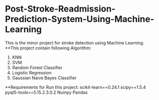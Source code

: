 # Post-Stroke-Readmission-Prediction-System-Using-Machine-Learning
This is the minor project for stroke detection using Machine Learning.
**This project contain following Algorithm:
1. KNN
2. SVM
3. Random Forest Classifier
4. Logistic Regression
5. Gaussian Naive Bayes Classifier

**Requirements for Run this project:
scikit-learn==0.24.1
scipy==1.5.4
pyqt5-tools==5.15.2.3.0.2
Numpy
Pandas
